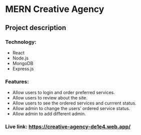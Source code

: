 # MERN Creative Agency

## Project description

### Technology: 
* React
* Node.js
* MongoDB
* Express.js

### Features:
* Allow users to login and order preferred services.
* Allow users to review about the site.
* Allow users to see the ordered services and currrent status.
* Allow admin to change the users’ ordered service status.
* Allow admin to add different admin.

### Live link: https://creative-agency-de1e4.web.app/

